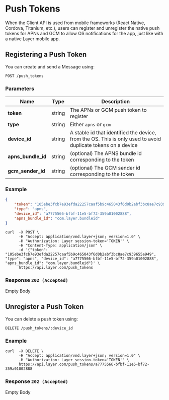 # Push Tokens

When the Client API is used from mobile frameworks (React Native, Cordova, Titanium, etc.), users can register and unregister the native push tokens for APNs and GCM to allow OS notifications for the app, just like with a native Layer mobile app.

## Registering a Push Token

You can create and send a Message using:

```request
POST /push_tokens

```

### Parameters

| Name    | Type |  Description  |
|---------|------|---------------|
| **token**           | string | The APNs or GCM push token to register |
| **type**      | string | Either `apns` or `gcm` |
| **device_id** | string | A stable id that identified the device, from the OS. This is only used to avoid duplicate tokens on a device |
| **apns_bundle_id**  | string | (optional) The APNS bundle id corresponding to the token |
| **gcm_sender_id**  | string | (optional) The GCM sender id corresponding to the token |

### Example

```json
{
    "token": "105ebe3fcb7e93efda22257caaf5b9c465043f6d0b2abf3bc8ae7c939655e949",
    "type": "apns",
    "device_id": "a7775566-bfbf-11e5-bf72-359a01002888",
    "apns_bundle_id": "com.layer.bundleid"
}
```

```console
curl  -X POST \
      -H "Accept: application/vnd.layer+json; version=1.0" \
      -H "Authorization: Layer session-token='TOKEN'" \
      -H "Content-Type: application/json" \
      -d '{"token": "105ebe3fcb7e93efda22257caaf5b9c465043f6d0b2abf3bc8ae7c939655e949", "type": "apns", "device_id": "a7775566-bfbf-11e5-bf72-359a01002888", "apns_bundle_id": "com.layer.bundleid"}' \
      https://api.layer.com/push_tokens
```

### Response `202 (Accepted)`

Empty Body

## Unregister a Push Token

You can delete a push token using:

```request
DELETE /push_tokens/:device_id
```

### Example

```console
curl  -X DELETE \
      -H "Accept: application/vnd.layer+json; version=1.0" \
      -H "Authorization: Layer session-token='TOKEN'" \
      https://api.layer.com/push_tokens/a7775566-bfbf-11e5-bf72-359a01002888
```

### Response `202 (Accepted)`

Empty Body
